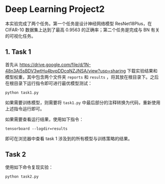 # Deep Learning Project2 
本实验完成了两个任务。第一个任务是设计神经网络模型 ResNet18Plus，在 CIFAR-10 数据集上达到了最高 $0.9563$ 的正确率；第二个任务是完成与 BN 有关的可视化任务。

## 1. Task 1
首先从 https://drive.google.com/file/d/1N-48n3Ai5sBDV3wtHu4bvpDDcqNZJNSA/view?usp=sharing 下载实验结果和模型权重，其中包含两个文件夹 `reports` 和 `results` ，将其放在根目录下。之后在根目录下运行指令即可进行最优模型测试：
```
python task1.py
```
如果需要训练模型，则需要将 `task1.py` 中最后部分的注释转换为代码，重新使用上述指令运行即可。

如果需要查看运行结果，使用如下指令：
```
tensorboard --logdir=results
```
即可在浏览器中查看 task 1 涉及到的所有模型与训练策略的结果。

## Task 2
使用如下命令复现实验：
```
python task2.py
```
